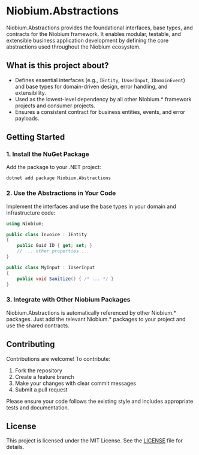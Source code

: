 # Niobium.Abstractions

Niobium.Abstractions provides the foundational interfaces, base types, and contracts for the Niobium framework. It enables modular, testable, and extensible business application development by defining the core abstractions used throughout the Niobium ecosystem.

## What is this project about?
- Defines essential interfaces (e.g., `IEntity`, `IUserInput`, `IDomainEvent`) and base types for domain-driven design, error handling, and extensibility.
- Used as the lowest-level dependency by all other Niobium.* framework projects and consumer projects.
- Ensures a consistent contract for business entities, events, and error payloads.

## Getting Started

### 1. Install the NuGet Package
Add the package to your .NET project:

```
dotnet add package Niobium.Abstractions
```

### 2. Use the Abstractions in Your Code
Implement the interfaces and use the base types in your domain and infrastructure code:

```csharp
using Niobium;

public class Invoice : IEntity
{
    public Guid ID { get; set; }
    // ... other properties ...
}

public class MyInput : IUserInput
{
    public void Sanitize() { /* ... */ }
}
```

### 3. Integrate with Other Niobium Packages
Niobium.Abstractions is automatically referenced by other Niobium.* packages. Just add the relevant Niobium.* packages to your project and use the shared contracts.

## Contributing

Contributions are welcome! To contribute:
1. Fork the repository
2. Create a feature branch
3. Make your changes with clear commit messages
4. Submit a pull request

Please ensure your code follows the existing style and includes appropriate tests and documentation.

## License

This project is licensed under the MIT License. See the [LICENSE](LICENSE) file for details.
